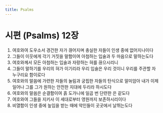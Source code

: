 ```yaml
---
title: Psalms
---
```


# 시편 (Psalms) 12장
1. 여호와여 도우소서 경건한 자가 끊어지며 충실한 자들이 인생 중에 없어지나이다
1. 그들이 이웃에게 각기 거짓을 말함이여 아첨하는 입술과 두 마음으로 말하는도다
1. 여호와께서 모든 아첨하는 입술과 자랑하는 혀를 끊으시리니
1. 그들이 말하기를 우리의 혀가 이기리라 우리 입술은 우리 것이니 우리를 주관할 자 누구리요 함이로다
1. 여호와의 말씀에 가련한 자들의 눌림과 궁핍한 자들의 탄식으로 말미암아 내가 이제 일어나 그를 그가 원하는 안전한 지대에 두리라 하시도다
1. 여호와의 말씀은 순결함이여 흙 도가니에 일곱 번 단련한 은 같도다
1. 여호와여 그들을 지키사 이 세대로부터 영원까지 보존하시리이다
1. 비열함이 인생 중에 높임을 받는 때에 악인들이 곳곳에서 날뛰는도다